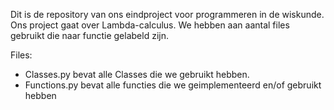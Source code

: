Dit is de repository van ons eindproject voor programmeren in de wiskunde.
Ons project gaat over Lambda-calculus.
We hebben aan aantal files gebruikt die naar functie gelabeld zijn.

Files:
- Classes.py    bevat alle Classes die we gebruikt hebben.
- Functions.py  bevat alle functies die we geimplementeerd en/of gebruikt hebben
